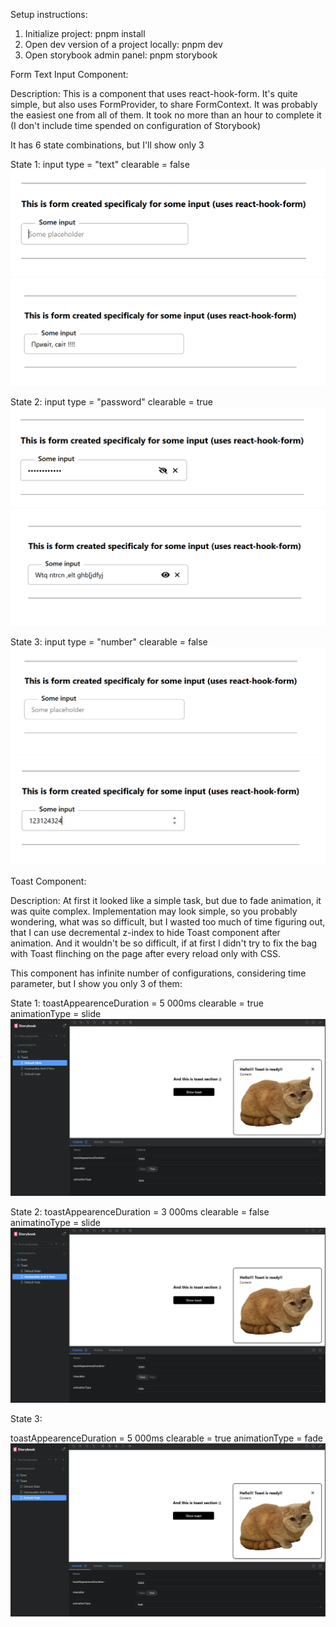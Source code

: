 Setup instructions:

1. Initialize project: pnpm install
2. Open dev version of a project locally: pnpm dev
3. Open storybook admin panel: pnpm storybook

Form Text Input Component:

Description:
This is a component that uses react-hook-form. It's quite simple, but also uses FormProvider, to share FormContext. It was probably the easiest one from all of them. It took no more than an hour to complete it (I don't include time spended on configuration of Storybook)

It has 6 state combinations, but I'll show only 3

State 1:
input type = "text"
clearable = false
![alt text](image-7.png)
![alt text](image-2.png)

State 2:
input type = "password"
clearable = true
![alt text](image-8.png)
![alt text](image-4.png)

State 3:
input type = "number"
clearable = false
![alt text](image-5.png)
![alt text](image-6.png)

Toast Component:

Description:
At first it looked like a simple task, but due to fade animation, it was quite complex. Implementation may look simple, so you probably wondering, what was so difficult, but I wasted too much of time figuring out, that I can use decremental z-index to hide Toast component after animation. And it wouldn't be so difficult, if at first I didn't try to fix the bag with Toast flinching on the page after every reload only with CSS.

This component has infinite number of configurations, considering time parameter, but I show you only 3 of them:

State 1:
toastAppearenceDuration = 5 000ms
clearable = true
animationType = slide
![alt text](image-9.png)

State 2:
toastAppearenceDuration = 3 000ms
clearable = false
animatinoType = slide
![alt text](image-10.png)

State 3:

toastAppearenceDuration = 5 000ms
clearable = true
animationType = fade
![alt text](image-11.png)



